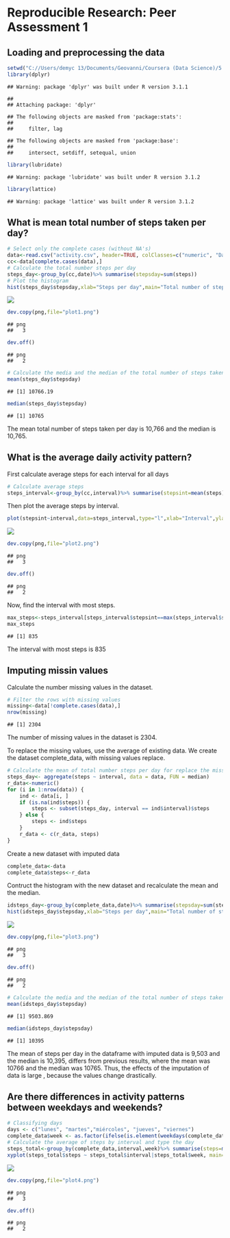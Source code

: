 # Reproducible Research: Peer Assessment 1


## Loading and preprocessing the data


```r
setwd("C://Users/demyc 13/Documents/Geovanni/Coursera (Data Science)/5. Reproducible Research/Week 1/Project 1")
library(dplyr)
```

```
## Warning: package 'dplyr' was built under R version 3.1.1
```

```
## 
## Attaching package: 'dplyr'
```

```
## The following objects are masked from 'package:stats':
## 
##     filter, lag
```

```
## The following objects are masked from 'package:base':
## 
##     intersect, setdiff, setequal, union
```

```r
library(lubridate)
```

```
## Warning: package 'lubridate' was built under R version 3.1.2
```

```r
library(lattice)
```

```
## Warning: package 'lattice' was built under R version 3.1.2
```

## What is mean total number of steps taken per day?


```r
# Select only the complete cases (without NA's)
data<-read.csv("activity.csv", header=TRUE, colClasses=c("numeric", "Date","numeric"))
cc<-data[complete.cases(data),]
# Calculate the total number steps per day
steps_day<-group_by(cc,date)%>% summarise(stepsday=sum(steps))
# Plot the histogram
hist(steps_day$stepsday,xlab="Steps per day",main="Total number of steps taken per day",col="red")
```

![](PA1_template_files/figure-html/unnamed-chunk-2-1.png)<!-- -->

```r
dev.copy(png,file="plot1.png")
```

```
## png 
##   3
```

```r
dev.off()
```

```
## png 
##   2
```

```r
# Calculate the media and the median of the total number of steps taken per day 
mean(steps_day$stepsday)
```

```
## [1] 10766.19
```

```r
median(steps_day$stepsday)
```

```
## [1] 10765
```

The mean total number of steps taken per day is 10,766 and the median is 10,765.

## What is the average daily activity pattern?

First calculate average steps for each interval for all days


```r
# Calculate average steps
steps_interval<-group_by(cc,interval)%>% summarise(stepsint=mean(steps))
```

Then plot the average steps by interval.


```r
plot(stepsint~interval,data=steps_interval,type="l",xlab="Interval",ylab="Average number of steps",main="Average daily activity pattern")
```

![](PA1_template_files/figure-html/unnamed-chunk-4-1.png)<!-- -->

```r
dev.copy(png,file="plot2.png")
```

```
## png 
##   3
```

```r
dev.off()
```

```
## png 
##   2
```

Now, find the interval with most steps.


```r
max_steps<-steps_interval[steps_interval$stepsint==max(steps_interval$stepsint),1]
max_steps
```

```
## [1] 835
```

The interval with most steps is 835

## Imputing missin values

Calculate the number missing values in the dataset.


```r
# Filter the rows with missing values
missing<-data[!complete.cases(data),]
nrow(missing)
```

```
## [1] 2304
```

The number of missing values in the dataset is 2304.

To replace the missing values, use the average of existing data. We create the dataset complete_data, with missing values replace.


```r
# Calculate the mean of total number steps per day for replace the missing data
steps_day<- aggregate(steps ~ interval, data = data, FUN = median)
r_data<-numeric()
for (i in 1:nrow(data)) {
    ind <- data[i, ]
    if (is.na(ind$steps)) {
        steps <- subset(steps_day, interval == ind$interval)$steps
    } else {
        steps <- ind$steps
    }
    r_data <- c(r_data, steps)
}
```

Create a new dataset with imputed data

```r
complete_data<-data
complete_data$steps<-r_data
```

Contruct the histogram with the new dataset and recalculate the mean and the median.


```r
idsteps_day<-group_by(complete_data,date)%>% summarise(stepsday=sum(steps))
hist(idsteps_day$stepsday,xlab="Steps per day",main="Total number of steps taken per day with imputed data",col="blue")
```

![](PA1_template_files/figure-html/unnamed-chunk-9-1.png)<!-- -->

```r
dev.copy(png,file="plot3.png")
```

```
## png 
##   3
```

```r
dev.off()
```

```
## png 
##   2
```

```r
# Calculate the media and the median of the total number of steps taken per day 
mean(idsteps_day$stepsday)
```

```
## [1] 9503.869
```

```r
median(idsteps_day$stepsday)
```

```
## [1] 10395
```

The mean of steps per day in the dataframe with imputed data is 9,503 and the median is 10,395, differs from previous results, where the mean was 10766 and the median was 10765. Thus, the effects of the imputation of data is large , because the values change drastically.

## Are there differences in activity patterns between weekdays and weekends?


```r
# Classifying days
days <- c("lunes", "martes","miércoles", "jueves", "viernes")
complete_data$week <- as.factor(ifelse(is.element(weekdays(complete_data$date),days), "Weekday", "Weekend"))
# Calculate the average of steps by interval and type the day
steps_total<-group_by(complete_data,interval,week)%>% summarise(steps=mean(steps))
xyplot(steps_total$steps ~ steps_total$interval|steps_total$week, main="Average Steps per Day by Interval",xlab="Interval", ylab="Steps",layout=c(1,2), type="l")
```

![](PA1_template_files/figure-html/unnamed-chunk-10-1.png)<!-- -->

```r
dev.copy(png,file="plot4.png")
```

```
## png 
##   3
```

```r
dev.off()
```

```
## png 
##   2
```
